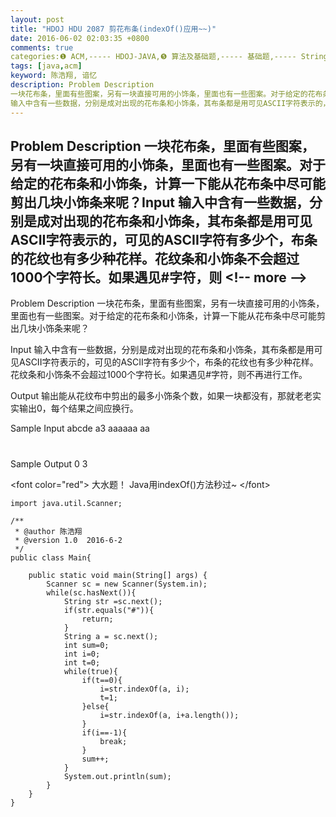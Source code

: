 ```yaml
---
layout: post
title: "HDOJ HDU 2087 剪花布条(indexOf()应用~~)"
date: 2016-06-02 02:03:35 +0800
comments: true
categories:❶ ACM,----- HDOJ-JAVA,❺ 算法及基础题,----- 基础题,----- String
tags: [java,acm]
keyword: 陈浩翔, 谙忆
description: Problem Description 
一块花布条，里面有些图案，另有一块直接可用的小饰条，里面也有一些图案。对于给定的花布条和小饰条，计算一下能从花布条中尽可能剪出几块小饰条来呢？Input 
输入中含有一些数据，分别是成对出现的花布条和小饰条，其布条都是用可见ASCII字符表示的，可见的ASCII字符有多少个，布条的花纹也有多少种花样。花纹条和小饰条不会超过1000个字符长。如果遇见#字符，则 
---
```



Problem Description 
一块花布条，里面有些图案，另有一块直接可用的小饰条，里面也有一些图案。对于给定的花布条和小饰条，计算一下能从花布条中尽可能剪出几块小饰条来呢？Input 
输入中含有一些数据，分别是成对出现的花布条和小饰条，其布条都是用可见ASCII字符表示的，可见的ASCII字符有多少个，布条的花纹也有多少种花样。花纹条和小饰条不会超过1000个字符长。如果遇见#字符，则
&#60;!-- more --&#62;
----------

Problem Description
一块花布条，里面有些图案，另有一块直接可用的小饰条，里面也有一些图案。对于给定的花布条和小饰条，计算一下能从花布条中尽可能剪出几块小饰条来呢？

 

Input
输入中含有一些数据，分别是成对出现的花布条和小饰条，其布条都是用可见ASCII字符表示的，可见的ASCII字符有多少个，布条的花纹也有多少种花样。花纹条和小饰条不会超过1000个字符长。如果遇见#字符，则不再进行工作。

 

Output
输出能从花纹布中剪出的最多小饰条个数，如果一块都没有，那就老老实实输出0，每个结果之间应换行。

 

Sample Input
abcde a3
aaaaaa  aa
#
 

Sample Output
0
3


&#60;font color="red"&#62;
大水题！ 
Java用indexOf()方法秒过~
&#60;/font&#62;

```
import java.util.Scanner;

/**
 * @author 陈浩翔
 * @version 1.0  2016-6-2
 */
public class Main{

	public static void main(String[] args) {
		Scanner sc = new Scanner(System.in);
		while(sc.hasNext()){
			String str =sc.next();
			if(str.equals("#")){
				return;
			}
			String a = sc.next();
			int sum=0;
			int i=0;
			int t=0;
			while(true){
				if(t==0){
					i=str.indexOf(a, i);
					t=1;
				}else{
					i=str.indexOf(a, i+a.length());
				}
				if(i==-1){
					break;
				}
				sum++;
			}
			System.out.println(sum);
		}
	}
}

```